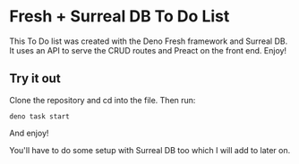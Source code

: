 # Fresh + Surreal DB To Do List

This To Do list was created with the Deno Fresh framework and Surreal DB. It uses an API to serve the CRUD routes and Preact on the front end. Enjoy!

## Try it out

Clone the repository and cd into the file. Then run:

```
deno task start
```

And enjoy!

You'll have to do some setup with Surreal DB too which I will add to later on.
